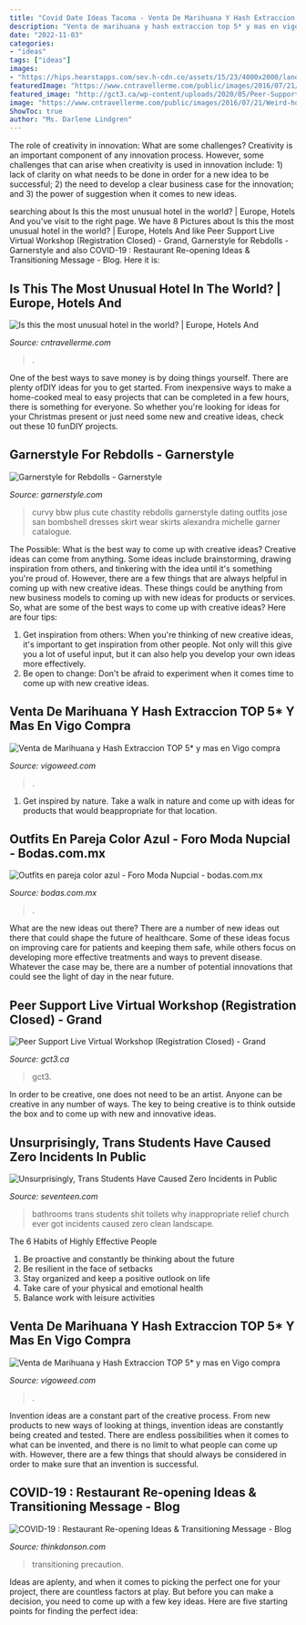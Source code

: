 ```yaml
---
title: "Covid Date Ideas Tacoma - Venta De Marihuana Y Hash Extraccion Top 5* Y Mas En Vigo Compra"
description: "Venta de marihuana y hash extraccion top 5* y mas en vigo compra"
date: "2022-11-03"
categories:
- "ideas"
tags: ["ideas"]
images:
- "https://hips.hearstapps.com/sev.h-cdn.co/assets/15/23/4000x2000/landscape-1433435055-gettyimages-72003914.jpg?resize=1200:*"
featuredImage: "https://www.cntravellerme.com/public/images/2016/07/21/Weird-hotel-2.jpg"
featured_image: "http://gct3.ca/wp-content/uploads/2020/05/Peer-Support-Live-Virtual-Workshop-Poster.jpg"
image: "https://www.cntravellerme.com/public/images/2016/07/21/Weird-hotel-2.jpg"
ShowToc: true
author: "Ms. Darlene Lindgren"
---
```



The role of creativity in innovation: What are some challenges?
Creativity is an important component of any innovation process. However, some challenges that can arise when creativity is used in innovation include: 1) lack of clarity on what needs to be done in order for a new idea to be successful; 2) the need to develop a clear business case for the innovation; and 3) the power of suggestion when it comes to new ideas.

	

		
searching about Is this the most unusual hotel in the world? | Europe, Hotels And you've visit to the right page. We have 8 Pictures about Is this the most unusual hotel in the world? | Europe, Hotels And like Peer Support Live Virtual Workshop (Registration Closed) - Grand, Garnerstyle for Rebdolls - Garnerstyle and also COVID-19 : Restaurant Re-opening Ideas &amp; Transitioning Message - Blog. Here it is:
		
    
## Is This The Most Unusual Hotel In The World? | Europe, Hotels And

<img loading=lazy src="https://www.cntravellerme.com/public/images/2016/07/21/Weird-hotel-2.jpg" onerror="this.onerror=null;this.src='https://tse2.mm.bing.net/th?id=OIP.hNX_m7KKkFzuDPixXMmITQHaHa&amp;pid=15.1';" alt="Is this the most unusual hotel in the world? | Europe, Hotels And">

_Source: cntravellerme.com_

>. 

	

One of the best ways to save money is by doing things yourself. There are plenty ofDIY ideas for you to get started. From inexpensive ways to make a home-cooked meal to easy projects that can be completed in a few hours, there is something for everyone. So whether you're looking for ideas for your Christmas present or just need some new and creative ideas, check out these 10 funDIY projects.

    
## Garnerstyle For Rebdolls - Garnerstyle

<img loading=lazy src="http://1.bp.blogspot.com/-hO4zBc5eMbM/VbBr8i3_VNI/AAAAAAAAL04/xti4ta3jHco/s1600/Rebdolls-166.jpg" onerror="this.onerror=null;this.src='https://tse3.mm.bing.net/th?id=OIP.l0fydlbMf-5PuF6oj_DeVAHaLH&amp;pid=15.1';" alt="Garnerstyle for Rebdolls - Garnerstyle">

_Source: garnerstyle.com_

>curvy bbw plus cute chastity rebdolls garnerstyle dating outfits jose san bombshell dresses skirt wear skirts alexandra michelle garner catalogue. 

	

The Possible: What is the best way to come up with creative ideas?
Creative ideas can come from anything. Some ideas include brainstorming, drawing inspiration from others, and tinkering with the idea until it's something you're proud of. However, there are a few things that are always helpful in coming up with new creative ideas. These things could be anything from new business models to coming up with new ideas for products or services. So, what are some of the best ways to come up with creative ideas? Here are four tips: 
1) Get inspiration from others: When you're thinking of new creative ideas, it's important to get inspiration from other people. Not only will this give you a lot of useful input, but it can also help you develop your own ideas more effectively. 
2) Be open to change: Don't be afraid to experiment when it comes time to come up with new creative ideas.

    
## Venta De Marihuana Y Hash Extraccion TOP 5* Y Mas En Vigo Compra

<img loading=lazy src="https://vigoweed.com/wp-content/uploads/2020/09/IMG-20200728-WA0040-768x1024.jpg" onerror="this.onerror=null;this.src='https://tse3.mm.bing.net/th?id=OIP.8q9LX4UQxnUPk7Gdj6gLkQHaJ4&amp;pid=15.1';" alt="Venta de Marihuana y Hash Extraccion TOP 5* y mas en Vigo compra">

_Source: vigoweed.com_

>. 

	

1. Get inspired by nature. Take a walk in nature and come up with ideas for products that would beappropriate for that location.

    
## Outfits En Pareja Color Azul - Foro Moda Nupcial - Bodas.com.mx

<img loading=lazy src="https://cdn0.bodas.com.mx/usr/7/5/3/9/cfb_977465.jpg" onerror="this.onerror=null;this.src='https://tse2.mm.bing.net/th?id=OIP.XJ6wAtcjJ4x9xFVdQGS1TwAAAA&amp;pid=15.1';" alt="Outfits en pareja color azul - Foro Moda Nupcial - bodas.com.mx">

_Source: bodas.com.mx_

>. 

	

What are the new ideas out there?
There are a number of new ideas out there that could shape the future of healthcare. Some of these ideas focus on improving care for patients and keeping them safe, while others focus on developing more effective treatments and ways to prevent disease. Whatever the case may be, there are a number of potential innovations that could see the light of day in the near future.

    
## Peer Support Live Virtual Workshop (Registration Closed) - Grand

<img loading=lazy src="http://gct3.ca/wp-content/uploads/2020/05/Peer-Support-Live-Virtual-Workshop-Poster.jpg" onerror="this.onerror=null;this.src='https://tse4.mm.bing.net/th?id=OIP.NDlBZpIYuFuBfEPjONq-UQHaJ4&amp;pid=15.1';" alt="Peer Support Live Virtual Workshop (Registration Closed) - Grand">

_Source: gct3.ca_

>gct3. 

	

In order to be creative, one does not need to be an artist. Anyone can be creative in any number of ways. The key to being creative is to think outside the box and to come up with new and innovative ideas.

    
## Unsurprisingly, Trans Students Have Caused Zero Incidents In Public

<img loading=lazy src="https://hips.hearstapps.com/sev.h-cdn.co/assets/15/23/4000x2000/landscape-1433435055-gettyimages-72003914.jpg?resize=1200:*" onerror="this.onerror=null;this.src='https://tse4.mm.bing.net/th?id=OIP.hz1j0CxWLhOQRN1uHamJkwHaDt&amp;pid=15.1';" alt="Unsurprisingly, Trans Students Have Caused Zero Incidents in Public">

_Source: seventeen.com_

>bathrooms trans students shit toilets why inappropriate relief church ever got incidents caused zero clean landscape. 

	

The 6 Habits of Highly Effective People
1. Be proactive and constantly be thinking about the future 
2. Be resilient in the face of setbacks 
3. Stay organized and keep a positive outlook on life 
4. Take care of your physical and emotional health 
5. Balance work with leisure activities 

    
## Venta De Marihuana Y Hash Extraccion TOP 5* Y Mas En Vigo Compra

<img loading=lazy src="https://vigoweed.com/wp-content/uploads/2020/09/IMG-20200728-WA0040.jpg" onerror="this.onerror=null;this.src='https://tse2.mm.bing.net/th?id=OIP.pECiQiyUp9lH-A2BKW5X7QHaJ4&amp;pid=15.1';" alt="Venta de Marihuana y Hash Extraccion TOP 5* y mas en Vigo compra">

_Source: vigoweed.com_

>. 

	

Invention ideas are a constant part of the creative process. From new products to new ways of looking at things, invention ideas are constantly being created and tested. There are endless possibilities when it comes to what can be invented, and there is no limit to what people can come up with. However, there are a few things that should always be considered in order to make sure that an invention is successful.

    
## COVID-19 : Restaurant Re-opening Ideas &amp; Transitioning Message - Blog

<img loading=lazy src="https://www.thinkdonson.com/images/easyblog_articles/82/Restaurant-blog-image.jpg" onerror="this.onerror=null;this.src='https://tse4.mm.bing.net/th?id=OIP.zSerJSdDCxdygY3fxjwRrAHaEW&amp;pid=15.1';" alt="COVID-19 : Restaurant Re-opening Ideas &amp; Transitioning Message - Blog">

_Source: thinkdonson.com_

>transitioning precaution. 

	

Ideas are aplenty, and when it comes to picking the perfect one for your project, there are countless factors at play. But before you can make a decision, you need to come up with a few key ideas. Here are five starting points for finding the perfect idea:

